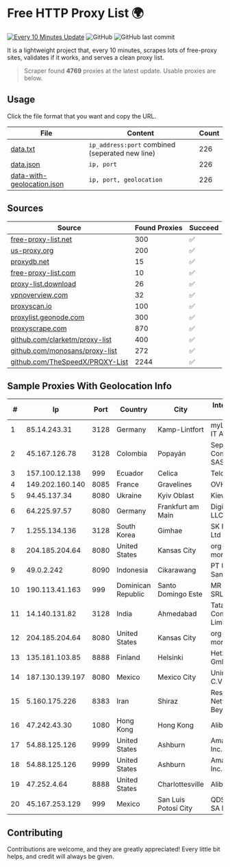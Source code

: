 
# Free HTTP Proxy List 🌍

[![Every 10 Minutes Update](https://github.com/mertguvencli/http-proxy-list/actions/workflows/main.yml/badge.svg?branch=main)](https://github.com/mertguvencli/http-proxy-list/actions/workflows/main.yml)
![GitHub](https://img.shields.io/github/license/mertguvencli/http-proxy-list)
![GitHub last commit](https://img.shields.io/github/last-commit/mertguvencli/http-proxy-list)

It is a lightweight project that, every 10 minutes, scrapes lots of free-proxy sites, validates if it works, and serves a clean proxy list.


> Scraper found **4769** proxies at the latest update. Usable proxies are below.

## Usage

Click the file format that you want and copy the URL.


|File|Content|Count|
|----|-------|-----|
|[data.txt](https://raw.githubusercontent.com/mertguvencli/http-proxy-list/main/proxy-list/data.txt)|`ip_address:port` combined (seperated new line)|226|
|[data.json](https://raw.githubusercontent.com/mertguvencli/http-proxy-list/main/proxy-list/data.json)|`ip, port`|226|
|[data-with-geolocation.json](https://raw.githubusercontent.com/mertguvencli/http-proxy-list/main/proxy-list/data-with-geolocation.json)|`ip, port, geolocation`|226|

## Sources

|Source|Found Proxies|Succeed|
|------|-------------|-------|
|[free-proxy-list.net](https://free-proxy-list.net)|300|✅|
|[us-proxy.org](https://www.us-proxy.org)|200|✅|
|[proxydb.net](http://proxydb.net)|15|✅|
|[free-proxy-list.com](https://free-proxy-list.com/?page=&port=&type%5B%5D=http&type%5B%5D=https&up_time=0&search=Search)|10|✅|
|[proxy-list.download](https://www.proxy-list.download/HTTP)|26|✅|
|[vpnoverview.com](https://vpnoverview.com/privacy/anonymous-browsing/free-proxy-servers)|32|✅|
|[proxyscan.io](https://www.proxyscan.io)|100|✅|
|[proxylist.geonode.com](https://proxylist.geonode.com/api/proxy-list?limit=300&page=1&sort_by=lastChecked&sort_type=desc&protocols=http,https)|300|✅|
|[proxyscrape.com](https://api.proxyscrape.com/v2/?request=displayproxies&protocol=http&timeout=10000&country=all&ssl=all&anonymity=all)|870|✅|
|[github.com/clarketm/proxy-list](https://raw.githubusercontent.com/clarketm/proxy-list/master/proxy-list-raw.txt)|400|✅|
|[github.com/monosans/proxy-list](https://raw.githubusercontent.com/monosans/proxy-list/main/proxies/http.txt)|272|✅|
|[github.com/TheSpeedX/PROXY-List](https://raw.githubusercontent.com/TheSpeedX/PROXY-List/master/http.txt)|2244|✅|


## Sample Proxies With Geolocation Info

|#|Ip|Port|Country|City|Internet Service Provider|
|-|--|----|-------|----|-------------------------|
|1|85.14.243.31|3128|Germany|Kamp-Lintfort|myLoc managed IT AG|
|2|45.167.126.78|3128|Colombia|Popayán|Sepcom Comunicaciones SAS|
|3|157.100.12.138|999|Ecuador|Celica|Telconet S.A|
|4|149.202.160.140|8085|France|Gravelines|OVH SAS|
|5|94.45.137.34|8080|Ukraine|Kyiv Oblast|Kievline LLC|
|6|64.225.97.57|8080|Germany|Frankfurt am Main|DigitalOcean, LLC|
|7|1.255.134.136|3128|South Korea|Gimhae|SK Broadband Co Ltd|
|8|204.185.204.64|8080|United States|Kansas City|org-morenet.more.net|
|9|49.0.2.242|8090|Indonesia|Cikarawang|PT Usaha Adi Sanggoro|
|10|190.113.41.163|999|Dominican Republic|Santo Domingo Este|MR Networking, SRL|
|11|14.140.131.82|3128|India|Ahmedabad|Tata Communications Limited|
|12|204.185.204.64|8080|United States|Kansas City|org-morenet.more.net|
|13|135.181.103.85|8888|Finland|Helsinki|Hetzner Online GmbH|
|14|187.130.139.197|8080|Mexico|Mexico City|Uninet S.A. de C.V.|
|15|5.160.175.226|8383|Iran|Shiraz|Respina Networks & Beyond PJSC|
|16|47.242.43.30|1080|Hong Kong|Hong Kong|Alibaba.com LLC|
|17|54.88.125.126|9999|United States|Ashburn|Amazon.com, Inc.|
|18|54.88.125.126|9999|United States|Ashburn|Amazon.com, Inc.|
|19|47.252.4.64|8888|United States|Charlottesville|Alibaba.com LLC|
|20|45.167.253.129|999|Mexico|San Luis Potosí City|QDS NETWORKS SA DE CV|



## Contributing

Contributions are welcome, and they are greatly appreciated! Every
little bit helps, and credit will always be given.

